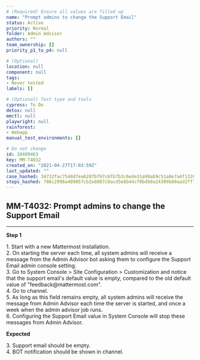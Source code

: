 ```yaml
---
# (Required) Ensure all values are filled up
name: "Prompt admins to change the Support Email"
status: Active
priority: Normal
folder: Admin Advisor
authors: ""
team_ownership: []
priority_p1_to_p4: null

# (Optional)
location: null
component: null
tags: 
- Never tested
labels: []

# (Optional) Test type and tools
cypress: To Do
detox: null
mmctl: null
playwright: null
rainforest: 
- Webapp
manual_test_environments: []

# Do not change
id: 10409463
key: MM-T4032
created_on: "2021-04-27T17:03:59Z"
last_updated: ""
case_hashed: 34732fac7548d7ea628fbf97c6fb7b3c6ede31a99ab9c51a8e7a4f1320e338dbe793cfd0843a93136038df97b8b2f2d1
steps_hashed: 786c2998a409057cb2e8807c8acd5e6b44cf0bdb0a24309b80aad2ff71b32c40a22d7cf0fe6b63636cb9236f2f1b936d
---
```


<!-- (Auto-generated) Based on frontmatter's "key" and "name" -->

## MM-T4032: Prompt admins to change the Support Email

---

**Step 1**

1\. Start with a new Mattermost installation.\
2\. On starting the server each time, all system admins will receive a message from the Admin Advisor bot asking them to configure the Support Email admin console setting.\
3\. Go to System Console > Site Configuration > Customization and notice that the support email's default value is empty, compared to the old default value of "feedback\@mattermost.com".\
4\. Go to channel.\
5\. As long as this field remains empty, all system admins will receive the message from Admin Advisor each time the server is started, and once a week when the admin advisor job runs.\
6\. Configuring the Support Email value in System Console will stop these messages from Admin Advisor.

**Expected**

3\. Support email should be empty.\
4\. BOT notification should be shown in channel.
